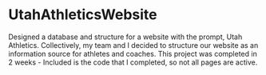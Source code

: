 # UtahAthleticsWebsite
Designed a database and structure for a website with the prompt, Utah Athletics. Collectively, my team and I decided to structure our website as an information source for athletes and coaches.
This project was completed in 2 weeks - Included is the code that I completed, so not all pages are active.
